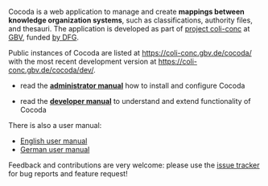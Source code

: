 Cocoda is a web application to manage and create **mappings between knowledge organization systems**, such as classifications, authority files, and thesauri. The application is developed as part of [project coli-conc](https://coli-conc.gbv.de/) at [GBV](https://www.gbv.de/), funded [by DFG](http://gepris.dfg.de/gepris/projekt/276843344).

Public instances of Cocoda are listed at <https://coli-conc.gbv.de/cocoda/> with the most recent development version at <https://coli-conc.gbv.de/cocoda/dev/>.

* read the **[administrator manual](#administration)** how to install and configure Cocoda

* read the **[developer manual](#development)** to understand and extend functionality of Cocoda

There is also a user manual:

* [English user manual](https://gbv.github.io/cocoda/dev/user-manual-en.html)
* [German user manual](https://gbv.github.io/cocoda/dev/user-manual-de.html)


Feedback and contributions are very welcome: please use the [issue tracker](https://github.com/gbv/cocoda/issues) for bug reports and feature request!
